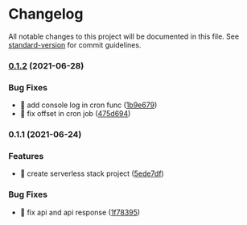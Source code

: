 # Changelog

All notable changes to this project will be documented in this file. See [standard-version](https://github.com/conventional-changelog/standard-version) for commit guidelines.

### [0.1.2](https://github.com/yeukfei02/singapore-hawker-centre-api/compare/v0.1.1...v0.1.2) (2021-06-28)


### Bug Fixes

* 🐛 add console log in cron func ([1b9e679](https://github.com/yeukfei02/singapore-hawker-centre-api/commit/1b9e6797ed93ce12ee85db0723bb18d883c99d29))
* 🐛 fix offset in cron job ([475d694](https://github.com/yeukfei02/singapore-hawker-centre-api/commit/475d6948dc689d4128037fe0d274ac7417476ce1))

### 0.1.1 (2021-06-24)


### Features

* 🎸 create serverless stack project ([5ede7df](https://github.com/yeukfei02/singapore-hawker-centre-api/commit/5ede7df6632262bd8a2a0bc616808a785648f6a1))


### Bug Fixes

* 🐛 fix api and api response ([1f78395](https://github.com/yeukfei02/singapore-hawker-centre-api/commit/1f78395767e734691c4a0425e2da1798fedddbeb))
